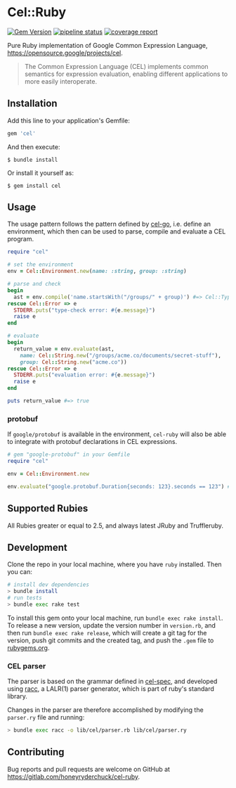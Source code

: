 # Cel::Ruby

[![Gem Version](https://badge.fury.io/rb/cel.svg)](http://rubygems.org/gems/cel)
[![pipeline status](https://gitlab.com/honeyryderchuck/cel-ruby/badges/master/pipeline.svg)](https://gitlab.com/honeyryderchuck/cel-ruby/pipelines?page=1&scope=all&ref=master)
[![coverage report](https://gitlab.com/honeyryderchuck/cel-ruby/badges/master/coverage.svg?job=coverage)](https://honeyryderchuck.gitlab.io/cel-ruby/coverage/#_AllFiles)

Pure Ruby implementation of Google Common Expression Language, https://opensource.google/projects/cel.

> The Common Expression Language (CEL) implements common semantics for expression evaluation, enabling different applications to more easily interoperate.

## Installation

Add this line to your application's Gemfile:

```ruby
gem 'cel'
```

And then execute:

    $ bundle install

Or install it yourself as:

    $ gem install cel

## Usage

The usage pattern follows the pattern defined by [cel-go](https://github.com/google/cel-go), i.e. define an environment, which then can be used to parse, compile and evaluate a CEL program.

```ruby
require "cel"

# set the environment
env = Cel::Environment.new(name: :string, group: :string)

# parse and check
begin
  ast = env.compile('name.startsWith("/groups/" + group)') #=> Cel::Types[:bool], which is == :bool
rescue Cel::Error => e
  STDERR.puts("type-check error: #{e.message}")
  raise e
end

# evaluate
begin
  return_value = env.evaluate(ast,
    name: Cel::String.new("/groups/acme.co/documents/secret-stuff"),
    group: Cel::String.new("acme.co"))
rescue Cel::Error => e
  STDERR.puts("evaluation error: #{e.message}")
  raise e
end

puts return_value #=> true
```

### protobuf

If `google/protobuf` is available in the environment, `cel-ruby` will also be able to integrate with protobuf declarations in CEL expressions.

```ruby
# gem "google-protobuf" in your Gemfile
require "cel"

env = Cel::Environment.new

env.evaluate("google.protobuf.Duration{seconds: 123}.seconds == 123") #=> true
```


## Supported Rubies

All Rubies greater or equal to 2.5, and always latest JRuby and Truffleruby.

## Development

Clone the repo in your local machine, where you have `ruby` installed. Then you can:

```bash
# install dev dependencies
> bundle install
# run tests
> bundle exec rake test
```

To install this gem onto your local machine, run `bundle exec rake install`. To release a new version, update the version number in `version.rb`, and then run `bundle exec rake release`, which will create a git tag for the version, push git commits and the created tag, and push the `.gem` file to [rubygems.org](https://rubygems.org).

### CEL parser

The parser is based on the grammar defined in [cel-spec](https://github.com/google/cel-spec/blob/master/doc/langdef.md#syntax), and developed using [racc](https://github.com/ruby/racc), a LALR(1) parser generator, which is part of ruby's standard library.

Changes in the parser are therefore accomplished by modifying the `parser.ry` file and running:

```bash
> bundle exec racc -o lib/cel/parser.rb lib/cel/parser.ry
```

## Contributing

Bug reports and pull requests are welcome on GitHub at https://gitlab.com/honeyryderchuck/cel-ruby.
